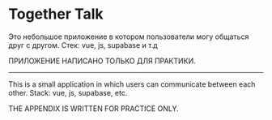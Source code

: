 # Together Talk

Это небольшое приложение в котором пользователи могу общаться друг с другом.
Стек: 
vue, js, supabase и т.д

ПРИЛОЖЕНИЕ НАПИСАНО ТОЛЬКО ДЛЯ ПРАКТИКИ.

----------------------------------------------------------------------------------

This is a small application in which users can communicate between each other.
Stack: 
vue, js, supabase, etc.

THE APPENDIX IS WRITTEN FOR PRACTICE ONLY.
